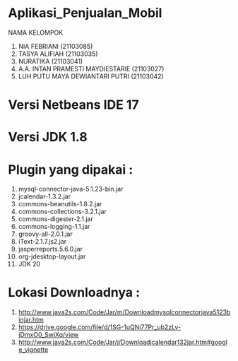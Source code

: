 # Aplikasi_Penjualan_Mobil
NAMA KELOMPOK

1. NIA FEBRIANI (21103085)
2. TASYA ALIFIAH (21103035)
3. NURATIKA (21103041)
4. A.A. INTAN PRAMESTI MAYDIESTARIE (21103027)
5. LUH PUTU MAYA DEWIANTARI PUTRI (21103042)

# Versi Netbeans IDE 17
# Versi JDK 1.8
# Plugin yang dipakai :

1. mysql-connector-java-5.1.23-bin.jar
2. jcalendar-1.3.2.jar
3. commons-beanutils-1.8.2.jar
4. commons-collections-3.2.1.jar
5. commons-digester-2.1.jar
6. commons-logging-1.1.jar
7. groovy-all-2.0.1.jar
8. iText-2.1.7.js2.jar
9. jasperreports.5.6.0.jar
10. org-jdesktop-layout.jar
11. JDK 20

# Lokasi Downloadnya :
1. http://www.java2s.com/Code/Jar/m/Downloadmysqlconnectorjava5123binjar.htm
2. https://drive.google.com/file/d/1SG-1uQNj77Pr_ub2zLv-jDmxO0_SwiXq/view
3. http://www.java2s.com/Code/Jar/j/Downloadjcalendar132jar.htm#google_vignette

